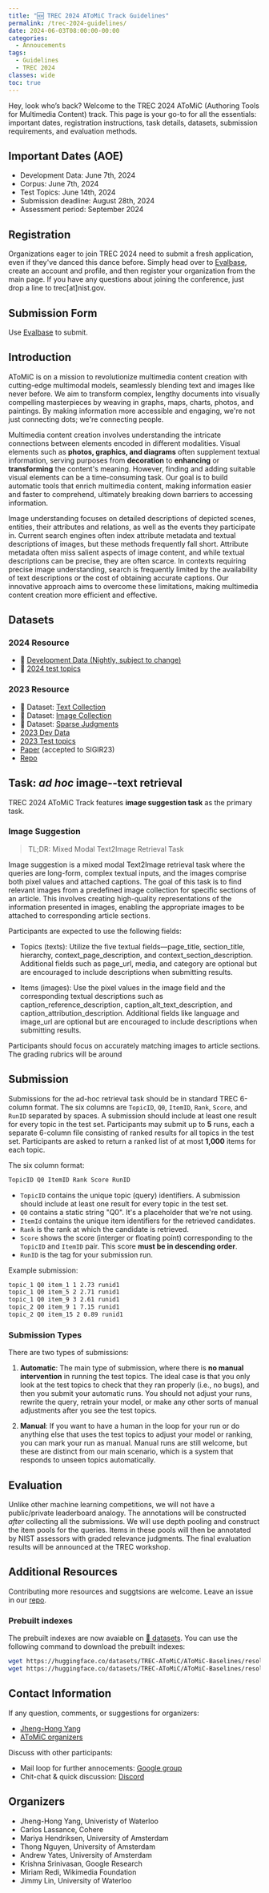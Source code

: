 ```yaml
---
title: "🆕 TREC 2024 AToMiC Track Guidelines"
permalink: /trec-2024-guidelines/
date: 2024-06-03T08:00:00-00:00
categories:
  - Annoucements
tags:
  - Guidelines
  - TREC 2024
classes: wide
toc: true
---
```

Hey, look who’s back?
Welcome to the TREC 2024 AToMiC (Authoring Tools for Multimedia Content) track. This page is your go-to for all the essentials: important dates, registration instructions, task details, datasets, submission requirements, and evaluation methods.

## Important Dates (AOE)

- Development Data: June 7th, 2024
- Corpus: June 7th, 2024
- Test Topics: June 14th, 2024
- Submission deadline: August 28th, 2024
- Assessment period: September 2024

## Registration

Organizations eager to join TREC 2024 need to submit a fresh application, even if they've danced this dance before. 
Simply head over to [Evalbase](http://ir.nist.gov/evalbase), create an account and profile, and then register your organization from the main page.
If you have any questions about joining the conference, just drop a line to trec[at]nist.gov.

## Submission Form

Use [Evalbase](https://ir.nist.gov/evalbase/conf/trec-2024) to submit.

## Introduction

AToMiC is on a mission to revolutionize multimedia content creation with cutting-edge multimodal models, seamlessly blending text and images like never before. We aim to transform complex, lengthy documents into visually compelling masterpieces by weaving in graphs, maps, charts, photos, and paintings. By making information more accessible and engaging, we're not just connecting dots; we're connecting people.

Multimedia content creation involves understanding the intricate connections between elements encoded in different modalities. Visual elements such as **photos, graphics, and diagrams** often supplement textual information, serving purposes from **decoration** to **enhancing** or **transforming** the content's meaning. However, finding and adding suitable visual elements can be a time-consuming task. Our goal is to build automatic tools that enrich multimedia content, making information easier and faster to comprehend, ultimately breaking down barriers to accessing information.

Image understanding focuses on detailed descriptions of depicted scenes, entities, their attributes and relations, as well as the events they participate in. Current search engines often index attribute metadata and textual descriptions of images, but these methods frequently fall short. Attribute metadata often miss salient aspects of image content, and while textual descriptions can be precise, they are often scarce. In contexts requiring precise image understanding, search is frequently limited by the availability of text descriptions or the cost of obtaining accurate captions. Our innovative approach aims to overcome these limitations, making multimedia content creation more efficient and effective.

## Datasets

### 2024 Resource

- 🤗 [Development Data (Nightly, subject to change)](https://huggingface.co/datasets/TREC-AToMiC/atomic2023-small_text2image)
- 🤗 [2024 test topics](https://huggingface.co/datasets/TREC-AToMiC/atomic2024/tree/main/query)

### 2023 Resource

- 🤗 Dataset: [Text Collection](https://huggingface.co/datasets/TREC-AToMiC/AToMiC-Texts-v0.2.1)
- 🤗 Dataset: [Image Collection](https://huggingface.co/datasets/TREC-AToMiC/AToMiC-Images-v0.2)
- 🤗 Dataset: [Sparse Judgments](https://huggingface.co/datasets/TREC-AToMiC/AToMiC-Qrels-v0.2)
- [2023 Dev Data](/annoucements/dev-queries/)
- [2023 Test topics](/annoucements/test-queries/)
- [Paper](https://arxiv.org/abs/2304.01961) (accepted to SIGIR23)
- [Repo](https://github.com/TREC-AToMiC/AToMiC)

## Task: *ad hoc* image--text retrieval

TREC 2024 AToMiC Track features **image suggestion task** as the primary task.

### Image Suggestion

> TL;DR: Mixed Modal Text2Image Retrieval Task

Image suggestion is a mixed modal Text2Image retrieval task where the queries are long-form, complex textual inputs, and the images comprise both pixel values and attached captions.
The goal of this task is to find relevant images from a predefined image collection for specific sections of an article. This involves creating high-quality representations of the information presented in images, enabling the appropriate images to be attached to corresponding article sections.

Participants are expected to use the following fields:

- Topics (texts): Utilize the five textual fields—page_title, section_title, hierarchy, context_page_description, and context_section_description. Additional fields such as page_url, media, and category are optional but are encouraged to include descriptions when submitting results.

- Items (images): Use the pixel values in the image field and the corresponding textual descriptions such as caption_reference_description, caption_alt_text_description, and caption_attribution_description. Additional fields like language and image_url are optional but are encouraged to include descriptions when submitting results.

Participants should focus on accurately matching images to article sections.
The grading rubrics will be around

## Submission

Submissions for the ad-hoc retrieval task should be in standard TREC 6-column format.
The six columns are `TopicID`, `Q0`, `ItemID`, `Rank`, `Score`, and `RunID` separated by spaces.
A submission should include at least one result for every topic in the test set.
Participants may submit up to **5** runs, each a separate 6-column file consisting of ranked results for all topics in the test set.
Participants are asked to return a ranked list of at most **1,000** items for each topic.

The six column format:

```bash
TopicID Q0 ItemID Rank Score RunID
```

- `TopicID` contains the unique topic (query) identifiers. A submission should include at least one result for every topic in the test set.
- `Q0` contains a static string "Q0". It's a placeholder that we're not using.
- `ItemId` contains the unique item identifiers for the retrieved candidates.
- `Rank` is the rank at which the candidate is retrieved.
- `Score` shows the score (interger or floating point) corresponding to the `TopicID` and `ItemID` pair. This score **must be in descending order**.
- `RunID` is the tag for your submission run.

Example submission:

```bash
topic_1 Q0 item_1 1 2.73 runid1
topic_1 Q0 item_5 2 2.71 runid1
topic_1 Q0 item_9 3 2.61 runid1
topic_2 Q0 item_9 1 7.15 runid1
topic_2 Q0 item_15 2 0.89 runid1
```

### Submission Types

There are two types of submissions:

1. **Automatic**:
The main type of submission, where there is **no manual intervention** in running the test topics. 
The ideal case is that you only look at the test topics to check that they ran properly (i.e., no bugs), and then you submit your automatic runs.
You should not adjust your runs, rewrite the query, retrain your model, or make any other sorts of manual adjustments after you see the test topics.

2. **Manual**:
If you want to have a human in the loop for your run or do anything else that uses the test topics to adjust your model or ranking, you can mark your run as manual.
Manual runs are still welcome, but these are distinct from our main scenario, which is a system that responds to unseen topics automatically.

## Evaluation

Unlike other machine learning competitions, we will not have a public/private leaderboard analogy.
The annotations will be constructed *after* collecting all the submissions.
We will use depth pooling and construct the item pools for the queries.
Items in these pools will then be annotated by NIST assessors with graded relevance judgments.
The final evaluation results will be announced at the TREC workshop.

## Additional Resources

Contributing more resources and suggtsions are welcome.
Leave an issue in our [repo](https://github.com/TREC-AToMiC/AToMiC).

### Prebuilt indexes

The prebuilt indexes are now avaiable on [🤗 datasets](https://huggingface.co/datasets/TREC-AToMiC/AToMiC-Baselines).
You can use the following command to download the prebuilt indexes:

```bash
wget https://huggingface.co/datasets/TREC-AToMiC/AToMiC-Baselines/resolve/main/indexes/ViT-L-14.laion2b_s32b_b82k.image.faiss.flat.tar.gz
wget https://huggingface.co/datasets/TREC-AToMiC/AToMiC-Baselines/resolve/main/indexes/ViT-L-14.laion2b_s32b_b82k.text.faiss.flat.tar.gz
```

## Contact Information

If any question, comments, or suggestions for organizers:

- [Jheng-Hong Yang](mailto:jheng-hong.yang@uwaterloo.ca)
- [AToMiC organizers](mailto:trec-atomic-organizers@googlegroups.com)

Discuss with other participants:

- Mail loop for further annocements: [Google group](https://groups.google.com/g/atomic-participants)
- Chit-chat & quick discussion: [Discord](https://discord.gg/pgDMArnGAH)

## Organizers

- Jheng-Hong Yang, Univeristy of Waterloo
- Carlos Lassance, Cohere
- Mariya Hendriksen, University of Amsterdam
- Thong Nguyen, University of Amsterdam
- Andrew Yates, University of Amsterdam
- Krishna Srinivasan, Google Research
- Miriam Redi, Wikimedia Foundation
- Jimmy Lin, University of Waterloo
